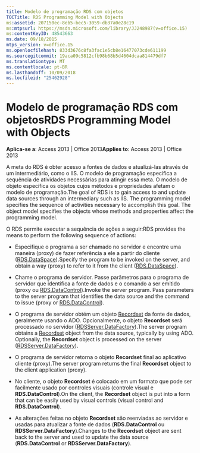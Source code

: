 ```yaml
---
title: Modelo de programação RDS com objetos
TOCTitle: RDS Programming Model with Objects
ms:assetid: 207150ec-8eb5-bec5-3059-db37a0e28c19
ms:mtpsurl: https://msdn.microsoft.com/library/JJ248987(v=office.15)
ms:contentKeyID: 48543663
ms.date: 09/18/2015
mtps_version: v=office.15
ms.openlocfilehash: 833d3676c8fa3fac1e5cb8e16477073cde611199
ms.sourcegitcommit: 19aca09c5812cfb98b68b5d4604dcaa814479df7
ms.translationtype: MT
ms.contentlocale: pt-BR
ms.lasthandoff: 10/09/2018
ms.locfileid: "25462928"
---
```

# <a name="rds-programming-model-with-objects"></a><span data-ttu-id="d84e5-102">Modelo de programação RDS com objetos</span><span class="sxs-lookup"><span data-stu-id="d84e5-102">RDS Programming Model with Objects</span></span>


<span data-ttu-id="d84e5-103">**Aplica-se a**: Access 2013 | Office 2013</span><span class="sxs-lookup"><span data-stu-id="d84e5-103">**Applies to**: Access 2013 | Office 2013</span></span>

<span data-ttu-id="d84e5-p101">A meta do RDS é obter acesso a fontes de dados e atualizá-las através de um intermediário, como o IIS. O modelo de programação especifica a sequência de atividades necessárias para atingir essa meta. O modelo de objeto especifica os objetos cujos métodos e propriedades afetam o modelo de programação.</span><span class="sxs-lookup"><span data-stu-id="d84e5-p101">The goal of RDS is to gain access to and update data sources through an intermediary such as IIS. The programming model specifies the sequence of activities necessary to accomplish this goal. The object model specifies the objects whose methods and properties affect the programming model.</span></span>

<span data-ttu-id="d84e5-107">O RDS permite executar a sequência de ações a seguir:</span><span class="sxs-lookup"><span data-stu-id="d84e5-107">RDS provides the means to perform the following sequence of actions:</span></span>

  - <span data-ttu-id="d84e5-108">Especifique o programa a ser chamado no servidor e encontre uma maneira (proxy) de fazer referência a ele a partir do cliente ([RDS.DataSpace](dataspace-object-rds.md)).</span><span class="sxs-lookup"><span data-stu-id="d84e5-108">Specify the program to be invoked on the server, and obtain a way (proxy) to refer to it from the client ([RDS.DataSpace](dataspace-object-rds.md)).</span></span>

  - <span data-ttu-id="d84e5-p102">Chame o programa de servidor. Passe parâmetros para o programa de servidor que identifica a fonte de dados e o comando a ser emitido (proxy ou [RDS.DataControl](datacontrol-object-rds.md)).</span><span class="sxs-lookup"><span data-stu-id="d84e5-p102">Invoke the server program. Pass parameters to the server program that identifies the data source and the command to issue (proxy or [RDS.DataControl](datacontrol-object-rds.md)).</span></span>

  - <span data-ttu-id="d84e5-p103">O programa de servidor obtém um objeto [Recordset](recordset-object-ado.md) da fonte de dados, geralmente usando o ADO. Opcionalmente, o objeto **Recordset** será processado no servidor ([RDSServer.DataFactory](datafactory-object-rdsserver.md)).</span><span class="sxs-lookup"><span data-stu-id="d84e5-p103">The server program obtains a [Recordset](recordset-object-ado.md) object from the data source, typically by using ADO. Optionally, the **Recordset** object is processed on the server ([RDSServer.DataFactory](datafactory-object-rdsserver.md)).</span></span>

  - <span data-ttu-id="d84e5-113">O programa de servidor retorna o objeto **Recordset** final ao aplicativo cliente (proxy).</span><span class="sxs-lookup"><span data-stu-id="d84e5-113">The server program returns the final **Recordset** object to the client application (proxy).</span></span>

  - <span data-ttu-id="d84e5-114">No cliente, o objeto **Recordset** é colocado em um formato que pode ser facilmente usado por controles visuais (controle visual e **RDS.DataControl**).</span><span class="sxs-lookup"><span data-stu-id="d84e5-114">On the client, the **Recordset** object is put into a form that can be easily used by visual controls (visual control and **RDS.DataControl**).</span></span>

  - <span data-ttu-id="d84e5-115">As alterações feitas no objeto **Recordset** são reenviadas ao servidor e usadas para atualizar a fonte de dados (**RDS.DataControl** ou **RDSServer.DataFactory**).</span><span class="sxs-lookup"><span data-stu-id="d84e5-115">Changes to the **Recordset** object are sent back to the server and used to update the data source (**RDS.DataControl** or **RDSServer.DataFactory**).</span></span>

